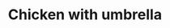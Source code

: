 ---
layout: posts
title: Chicken with umbrella
image: "img/content/2014-03-02-chicken-<!--size-->.png"
image_large: "/img/content/2014-03-02-chicken-640x960.png"
---